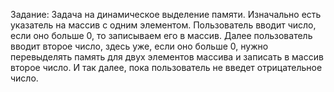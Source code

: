 Задание:
Задача на динамическое выделение памяти.
Изначально есть указатель на массив с одним элементом.
Пользователь вводит число, если оно больше 0, то записываем его в массив.
Далее пользователь вводит второе число, здесь уже, если оно больше 0, 
нужно перевыделять память для двух элементов массива и записать в массив
второе число. И так далее, пока пользователь не введет отрицательное число.
